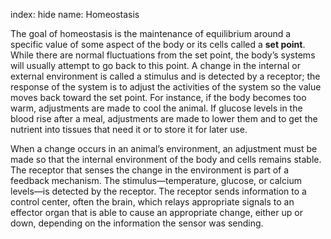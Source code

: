 index: hide
name: Homeostasis

The goal of homeostasis is the maintenance of equilibrium around a specific value of some aspect of the body or its cells called a  **set point**. While there are normal fluctuations from the set point, the body’s systems will usually attempt to go back to this point. A change in the internal or external environment is called a stimulus and is detected by a receptor; the response of the system is to adjust the activities of the system so the value moves back toward the set point. For instance, if the body becomes too warm, adjustments are made to cool the animal. If glucose levels in the blood rise after a meal, adjustments are made to lower them and to get the nutrient into tissues that need it or to store it for later use.

When a change occurs in an animal’s environment, an adjustment must be made so that the internal environment of the body and cells remains stable. The receptor that senses the change in the environment is part of a feedback mechanism. The stimulus—temperature, glucose, or calcium levels—is detected by the receptor. The receptor sends information to a control center, often the brain, which relays appropriate signals to an effector organ that is able to cause an appropriate change, either up or down, depending on the information the sensor was sending.
